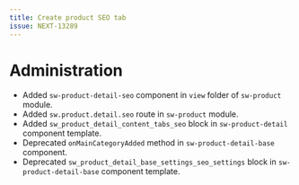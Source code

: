 ```yaml
---
title: Create product SEO tab
issue: NEXT-13289
---
```

# Administration
* Added `sw-product-detail-seo` component in `view` folder of `sw-product` module.
* Added `sw.product.detail.seo` route in `sw-product` module.
* Added `sw_product_detail_content_tabs_seo` block in `sw-product-detail` component template.
* Deprecated `onMainCategoryAdded` method in `sw-product-detail-base` component.
* Deprecated `sw_product_detail_base_settings_seo_settings` block in `sw-product-detail-base` component template.
